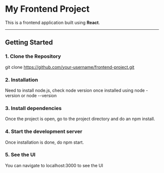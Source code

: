 #  My Frontend Project

This is a frontend application built using **React**.

---

##  Getting Started

### 1. Clone the Repository

git clone https://github.com/your-username/frontend-project.git

### 2. Installation

Need to install node.js, check node version once installed using node -version or node --version

### 3. Install dependencies

Once the project is open, go to the project directory and do an npm install.

### 4. Start the development server

Once installation is done, do npm start.

### 5. See the UI

You can navigate to localhost:3000 to see the UI

